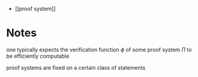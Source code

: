 
- [[proof system]]

# Notes

one typically expects the verification function $\phi$ of some proof system $\Pi$ to be efficiently computable

proof systems are fixed on a certain class of statements